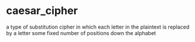 # caesar_cipher
 a type of substitution cipher in which each letter in the plaintext is replaced by a letter some fixed number of positions down the alphabet
